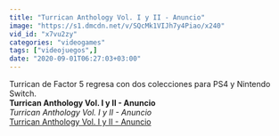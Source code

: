 ```yaml
---
title: "Turrican Anthology Vol. I y II - Anuncio"
image: "https://s1.dmcdn.net/v/SQcMk1VIJh7y4Piao/x240"
vid_id: "x7vu2zy"
categories: "videogames"
tags: ["videojuegos",]
date: "2020-09-01T06:27:03+03:00"
---
```

Turrican de Factor 5 regresa con dos colecciones para PS4 y Nintendo Switch.<br><b>Turrican Anthology Vol. I y II - Anuncio</b><br> <i>Turrican Anthology Vol. I y II - Anuncio</i><br> <u>Turrican Anthology Vol. I y II - Anuncio</u>
